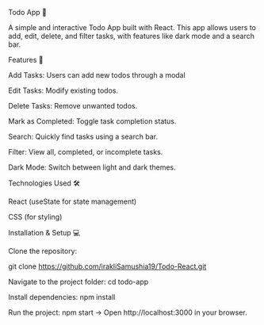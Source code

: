 Todo App 📝


A simple and interactive Todo App built with React. This app allows users to add, edit, delete, and filter tasks, with features like dark mode and a search bar.

Features 🚀


Add Tasks: Users can add new todos through a modal


Edit Tasks: Modify existing todos.

Delete Tasks: Remove unwanted todos.

Mark as Completed: Toggle task completion status.

Search: Quickly find tasks using a search bar.

Filter: View all, completed, or incomplete tasks.

Dark Mode: Switch between light and dark themes.

Technologies Used 🛠️

React (useState for state management)


CSS (for styling)


Installation & Setup 💻


Clone the repository:


git clone https://github.com/irakliSamushia19/Todo-React.git


Navigate to the project folder:
cd todo-app

Install dependencies:
npm install

Run the project:
npm start -> Open http://localhost:3000 in your browser.
